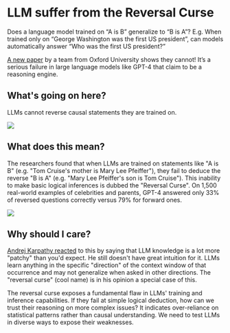 # LLM suffer from the Reversal Curse

Does a language model trained on “A is B” generalize to “B is A”? E.g. When trained only on “George Washington was the first US president”, can models automatically answer “Who was the first US president?”

[A new paper](https://paperswithcode.com/paper/the-reversal-curse-llms-trained-on-a-is-b?utm_source=bensbites\&utm_medium=referral\&utm_campaign=llm-suffer-from-the-reversal-curse) by a team from Oxford University shows they cannot! It’s a serious failure in large language models like GPT-4 that claim to be a reasoning engine.

## What's going on here?

LLMs cannot reverse causal statements they are trained on.

![](https://media.beehiiv.com/cdn-cgi/image/fit=scale-down,format=auto,onerror=redirect,quality=80/uploads/asset/file/6010bce6-2436-46ef-aa99-95a641220f0c/image.png)

## What does this mean?

The researchers found that when LLMs are trained on statements like "A is B" (e.g. "Tom Cruise's mother is Mary Lee Pfeiffer"), they fail to deduce the reverse "B is A" (e.g. "Mary Lee Pfeiffer's son is Tom Cruise"). This inability to make basic logical inferences is dubbed the "Reversal Curse". On 1,500 real-world examples of celebrities and parents, GPT-4 answered only 33% of reversed questions correctly versus 79% for forward ones.

![](https://media.beehiiv.com/cdn-cgi/image/fit=scale-down,format=auto,onerror=redirect,quality=80/uploads/asset/file/7efcec26-73c6-4bbd-b3aa-834a7307bb21/image.png)

## Why should I care?

[Andrej Karpathy reacted](https://twitter.com/karpathy/status/1705322159588208782?utm_source=bensbites\&utm_medium=referral\&utm_campaign=llm-suffer-from-the-reversal-curse) to this by saying that LLM knowledge is a lot more "patchy" than you'd expect. He still doesn't have great intuition for it. LLMs learn anything in the specific "direction" of the context window of that occurrence and may not generalize when asked in other directions. The "reversal curse" (cool name) is in his opinion a special case of this.

The reversal curse exposes a fundamental flaw in LLMs' training and inference capabilities. If they fail at simple logical deduction, how can we trust their reasoning on more complex issues? It indicates over-reliance on statistical patterns rather than causal understanding. We need to test LLMs in diverse ways to expose their weaknesses.
